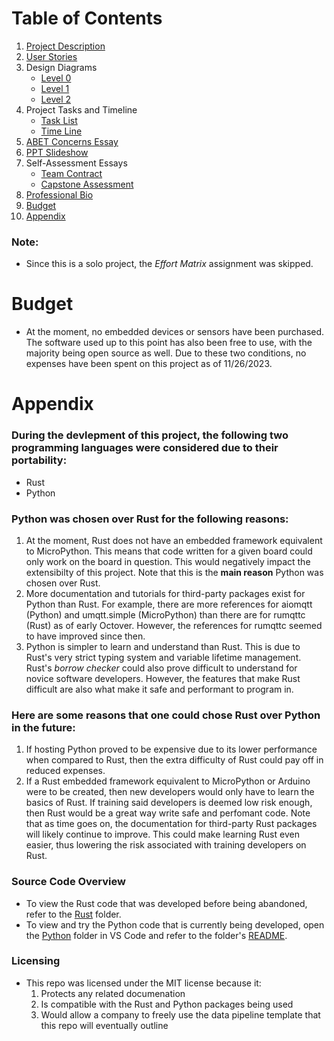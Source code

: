 # Table of Contents
1. [Project Description](Project_Description.md)
2. [User Stories](User_Stories.md)
3. Design Diagrams
    - [Level 0](Design_Diagrams/D0.pdf)
    - [Level 1](Design_Diagrams/D1.pdf)
    - [Level 2](Design_Diagrams/D2.pdf)
4. Project Tasks and Timeline
    - [Task List](Tasklist.md)
    - [Time Line](Timeline.md)
5. [ABET Concerns Essay](Essays/constraints-essay-gr.pdf)
6. [PPT Slideshow](Presentations/Midterm_Presentation.pdf)
7. Self-Assessment Essays
    - [Team Contract](Essays/team-contract-gr.pdf)
    - [Capstone Assessment](Essays/capstone-assessment-gr.pdf)
8. [Professional Bio](Bio_Rodriguez.md)
9. [Budget](#budget)
10. [Appendix](#appendix)

### Note:
- Since this is a solo project, the *Effort Matrix* assignment was skipped. 


# Budget
- At the moment, no embedded devices or sensors have been purchased. The software used up to this point has also been free to use, with the majority being open source as well. Due to these two conditions, no expenses have been spent on this project as of 11/26/2023.


# Appendix

### During the devlepment of this project, the following two programming languages were considered due to their portability:
- Rust
- Python

### Python was chosen over Rust for the following reasons:
1. At the moment, Rust does not have an embedded framework equivalent to MicroPython. This means that code written for a given board could only work on the board in question. This would negatively impact the extensibilty of this project. Note that this is the **main reason** Python was chosen over Rust.
2. More documentation and tutorials for third-party packages exist for Python than Rust. For example, there are more references for aiomqtt (Python) and umqtt.simple (MicroPython) than there are for rumqttc (Rust) as of early Octover. However, the references for rumqttc seemed to have improved since then.
3. Python is simpler to learn and understand than Rust. This is due to Rust's very strict typing system and variable lifetime management. Rust's *borrow checker* could also prove difficult to understand for novice software developers. However, the features that make Rust difficult are also what make it safe and performant to program in.

### Here are some reasons that one could chose Rust over Python in the future:
1. If hosting Python proved to be expensive due to its lower performance when compared to Rust, then the extra difficulty of Rust could pay off in reduced expenses.
2. If a Rust embedded framework equivalent to MicroPython or Arduino were to be created, then new developers would only have to learn the basics of Rust. If training said developers is deemed low risk enough, then Rust would be a great way write safe and perfomant code. Note that as time goes on, the documentation for third-party Rust packages will likely continue to improve. This could make learning Rust even easier, thus lowering the risk associated with training developers on Rust.

### Source Code Overview
- To view the Rust code that was developed before being abandoned, refer to the [Rust](Rust/) folder.
- To view and try the Python code that is currently being developed, open the [Python](Python/) folder in VS Code and refer to the folder's [README](Python/README.md).

### Licensing
- This repo was licensed under the MIT license because it:
    1. Protects any related documenation
    2. Is compatible with the Rust and Python packages being used
    3. Would allow a company to freely use the data pipeline template that this repo will eventually outline